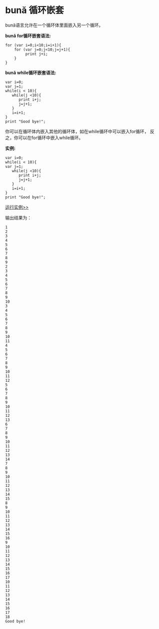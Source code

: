 # bună 循环嵌套

bună语言允许在⼀个循环体里⾯嵌⼊另⼀个循环。

**bună for循环嵌套语法:**

```
for (var i=0;i<10;i=i+1){
    for (var j=0;j<10;j=j+1){
         print j+i;
    }
}
```

**bună while循环嵌套语法:**

```
var i=0;
var j=1;
while(i < 10){
   while(j <10){
      print i+j;
      j=j+1;
   }
   i=i+1;
}
print "Good bye!";
```

你可以在循环体内嵌入其他的循环体，如在while循环中可以嵌入for循环， 反之，你可以在for循环中嵌入while循环。

**实例:**

```
var i=0;
while(i < 10){
var j=1;
   while(j <10){
      print i+j;
      j=j+1;
   }
   i=i+1;
}
print "Good bye!";
```

<!-- [运行实例>>](http://10.0.248.222:86?model=Buna8_1) -->
[运行实例>>](https://buna.bacx.io/run.html?model=Buna8_1)

输出结果为：

```
1
2
3
4
5
6
7
8
9
2
3
4
5
6
7
8
9
10
3
4
5
6
7
8
9
10
11
4
5
6
7
8
9
10
11
12
5
6
7
8
9
10
11
12
13
6
7
8
9
10
11
12
13
14
7
8
9
10
11
12
13
14
15
8
9
10
11
12
13
14
15
16
9
10
11
12
13
14
15
16
17
10
11
12
13
14
15
16
17
18
Good bye!
```



